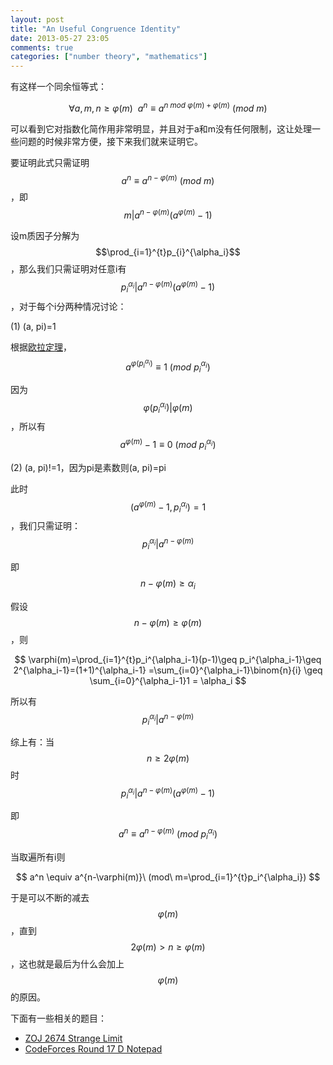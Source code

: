 ```yaml
---
layout: post
title: "An Useful Congruence Identity"
date: 2013-05-27 23:05
comments: true
categories: ["number theory", "mathematics"]
---
```


有这样一个同余恒等式：

$$
\forall a, m, n \geq \varphi(m)\ \ a^n \equiv a^{n\ mod\ \varphi(m)+\varphi(m)}\ (mod\ m)
$$

可以看到它对指数化简作用非常明显，并且对于a和m没有任何限制，这让处理一些问题的时候非常方便，接下来我们就来证明它。

要证明此式只需证明$$a^n \equiv a^{n-\varphi(m)}\ (mod\ m)$$，即$$m\vert a^{n-\varphi(m)}(a^{\varphi(m)}-1)$$

设m质因子分解为$$\prod_{i=1}^{t}p_{i}^{\alpha_i}$$，那么我们只需证明对任意i有$$p_i^{\alpha_i}\vert a^{n-\varphi(m)}(a^{\varphi(m)}-1)$$，对于每个i分两种情况讨论：

(1) (a, pi)=1

根据[欧拉定理](http://en.wikipedia.org/wiki/Euler's_theorem)，$$a^{\varphi(p_i^{\alpha_i})}\equiv 1\ (mod\ p_i^{\alpha_i})$$

因为$$\varphi(p_i^{\alpha_i})\vert \varphi(m)$$，所以有$$a^{\varphi(m)}-1\equiv 0\ (mod\ p_i^{\alpha_i})$$

(2) (a, pi)!=1，因为pi是素数则(a, pi)=pi

此时$$(a^{\varphi(m)}-1, p_i^{\alpha_i})=1$$，我们只需证明：$$ p_i^{\alpha_i}\vert a^{n-\varphi(m)} $$

即$$n-\varphi(m)\geq \alpha_i$$

假设$$n-\varphi(m)\geq \varphi(m)$$，则

$$
\varphi(m)=\prod_{i=1}^{t}p_i^{\alpha_i-1}(p-1)\geq p_i^{\alpha_i-1}\geq 2^{\alpha_i-1}=(1+1)^{\alpha_i-1} =\sum_{i=0}^{\alpha_i-1}\binom{n}{i} \geq \sum_{i=0}^{\alpha_i-1}1 = \alpha_i
$$

所以有$$p_i^{\alpha_i}\vert a^{n-\varphi(m)}$$

综上有：当$$n\geq 2\varphi(m)$$时$$p_i^{\alpha_i} \vert a^{n-\varphi(m)}(a^{\varphi(m)}-1)$$

即$$a^n \equiv a^{n-\varphi(m)}\ (mod\ p_i^{\alpha_i})$$

当取遍所有i则

$$
a^n \equiv a^{n-\varphi(m)}\ (mod\ m=\prod_{i=1}^{t}p_i^{\alpha_i})
$$

于是可以不断的减去$$\varphi(m)$$，直到$$2\varphi(m)>n\geq \varphi(m)$$，这也就是最后为什么会加上$$\varphi(m)$$的原因。

下面有一些相关的题目：

* [ZOJ 2674 Strange Limit](http://acm.zju.edu.cn/onlinejudge/showProblem.do?problemCode=2674)
* [CodeForces Round 17 D Notepad](http://codeforces.com/contest/17/problem/D)
